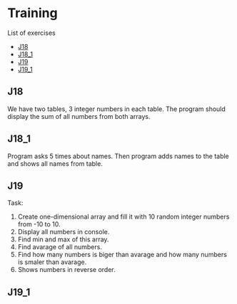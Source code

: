 # Training
List of exercises

* [J18](#J18)
* [J18_1](#J18_1)
* [J19](#J19)
* [J19_1](#J19_1)



## J18

We have two tables, 3 integer numbers in each table.
The program should display the sum of all numbers from both arrays.

## J18_1

Program asks 5 times about names. Then program adds names to the table and shows all names from table.

## J19

Task:
  1. Create one-dimensional array and fill it with 10 random integer numbers from -10 to 10.
  2. Display all numbers in console.
  3. Find min and max of this array.
  4. Find avarage of all numbers.
  5. Find how many numbers is biger than avarage and how many numbers is smaler than avarage.
  6. Shows numbers in reverse order.

## J19_1
